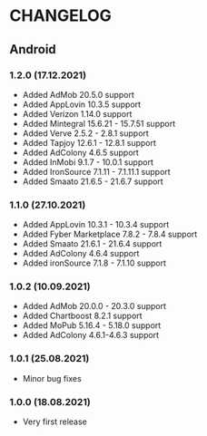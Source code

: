 # CHANGELOG

## Android


### 1.2.0 (17.12.2021)
- Added AdMob 20.5.0 support
- Added AppLovin 10.3.5 support
- Added Verizon 1.14.0 support
- Added Mintegral 15.6.21 - 15.7.51 support
- Added Verve 2.5.2 - 2.8.1 support
- Added Tapjoy 12.6.1 - 12.8.1 support
- Added AdColony 4.6.5 support
- Added InMobi 9.1.7 - 10.0.1 support
- Added IronSource 7.1.11 - 7.1.11.1 support
- Added Smaato 21.6.5 - 21.6.7 support
### 1.1.0 (27.10.2021)
- Added AppLovin 10.3.1 - 10.3.4 support
- Added Fyber Marketplace 7.8.2 - 7.8.4 support
- Added Smaato 21.6.1 - 21.6.4 support
- Added AdColony 4.6.4 support
- Added ironSource 7.1.8 - 7.1.10 support
### 1.0.2 (10.09.2021)
- Added AdMob 20.0.0 - 20.3.0 support
- Added Chartboost 8.2.1 support
- Added MoPub 5.16.4 - 5.18.0 support
- Added AdColony 4.6.1-4.6.3 support
### 1.0.1 (25.08.2021)
- Minor bug fixes
### 1.0.0 (18.08.2021)
- Very first release
